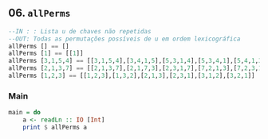 ## 06. `allPerms`
```hs
--IN : : Lista u de chaves não repetidas
--OUT: Todas as permutações possíveis de u em ordem lexicográfica
allPerms [] == []
allPerms [1] == [[1]]
allPerms [3,1,5,4] == [[3,1,5,4],[3,4,1,5],[5,3,1,4],[5,3,4,1],[5,4,1,3],[5,4,3,1]]
allPerms [2,1,3,7] == [[2,1,3,7],[2,1,7,3],[2,3,1,7],[7,2,1,3],[7,2,3,1],[7,3,1,2],[7,3,2,1]]
allPerms [1,2,3] == [[1,2,3],[1,3,2],[2,1,3],[2,3,1],[3,1,2],[3,2,1]]
```


<!--MAIN_BEGIN-->
### Main
```hs
main = do
    a <- readLn :: IO [Int]
    print $ allPerms a

```
<!--MAIN_END-->
